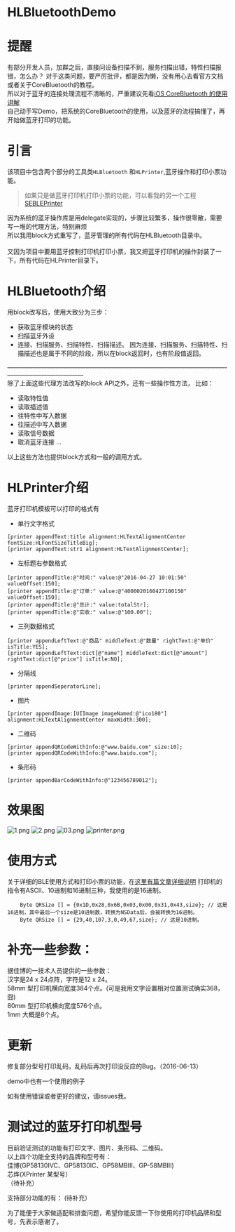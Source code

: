 # HLBluetoothDemo

# 提醒
有部分开发人员，加群之后，直接问设备扫描不到，服务扫描出错，特性扫描报错，怎么办？
对于这类问题，要严厉批评，都是因为懒，没有用心去看官方文档或者关于CoreBluetooth的教程。<br>
所以对于蓝牙的连接处理流程不清晰的，严重建议先看[iOS CoreBluetooth 的使用讲解](http://www.jianshu.com/p/1f479b6ab6df)<br>
自己动手写Demo，把系统的CoreBluetooth的使用，以及蓝牙的流程搞懂了，再开始做蓝牙打印的功能。

# 引言
该项目中包含两个部分的工具类`HLBluetooth` 和`HLPrinter`,蓝牙操作和打印小票功能。<br>

> 如果只是做蓝牙打印机打印小票的功能，可以看我的另一个工程[SEBLEPrinter](https://github.com/Halley-Wong/SEBLEPrinter)

因为系统的蓝牙操作库是用delegate实现的，步骤比较繁多，操作很零散，需要写一堆的代理方法，特别麻烦 <br>
所以我用block方式重写了，蓝牙管理的所有代码在HLBluetooth目录中。<br>
<br>
又因为项目中要用蓝牙控制打印机打印小票，我又把蓝牙打印机的操作封装了一下，所有代码在HLPrinter目录下。<br>

# HLBluetooth介绍
用block改写后，使用大致分为三步：
* 获取蓝牙模块的状态
* 扫描蓝牙外设
* 连接、扫描服务、扫描特性、扫描描述。
因为连接、扫描服务、扫描特性、扫描描述也是属于不同的阶段，所以在block返回时，也有阶段值返回。<br>

~~---------------------------------------------------------------------------------------------------------~~<br>
除了上面这些代理方法改写的block API之外，还有一些操作性方法，
比如：
* 读取特性值
* 读取描述值
* 往特性中写入数据
* 往描述中写入数据
* 读取信号数据
* 取消蓝牙连接
...

以上这些方法也提供block方式和一般的调用方式。<br>
# HLPrinter介绍
蓝牙打印机模板可以打印的格式有
* 单行文字格式
```
[printer appendText:title alignment:HLTextAlignmentCenter fontSize:HLFontSizeTitleBig];
[printer appendText:str1 alignment:HLTextAlignmentCenter];
 ```

* 左标题右参数格式
```
[printer appendTitle:@"时间:" value:@"2016-04-27 10:01:50" valueOffset:150];
[printer appendTitle:@"订单:" value:@"4000020160427100150" valueOffset:150];
[printer appendTitle:@"总计:" value:totalStr];
[printer appendTitle:@"实收:" value:@"100.00"];
```

* 三列数据格式
```
[printer appendLeftText:@"商品" middleText:@"数量" rightText:@"单价" isTitle:YES];
[printer appendLeftText:dict[@"name"] middleText:dict[@"amount"] rightText:dict[@"price"] isTitle:NO];
```

* 分隔线
```
[printer appendSeperatorLine];
```

* 图片
```
[printer appendImage:[UIImage imageNamed:@"ico180"] alignment:HLTextAlignmentCenter maxWidth:300];
```

* 二维码
```
[printer appendQRCodeWithInfo:@"www.baidu.com" size:10];
[printer appendQRCodeWithInfo:@"www.baidu.com"];
```

* 条形码
```
[printer appendBarCodeWithInfo:@"123456789012"];
```

# 效果图

![1.png](https://github.com/Halley-Wong/HLBluetoothDemo/blob/master/HLBluetoothDemo/images/1.png) ![2.png](https://github.com/Halley-Wong/HLBluetoothDemo/blob/master/HLBluetoothDemo/images/2.png)
![03.png](https://github.com/Halley-Wong/HLBluetoothDemo/blob/master/HLBluetoothDemo/images/03.png)
![printer.png](https://github.com/Halley-Wong/HLBluetoothDemo/blob/master/HLBluetoothDemo/images/printer.png)

# 使用方式
关于详细的BLE使用方式和打印小票的功能，在[这里有篇文章详细说明](http://www.jianshu.com/p/90cc08d11b5a)
打印机的指令有ASCII、10进制和16进制三种，我使用的是16进制。
```
    Byte QRSize [] = {0x1D,0x28,0x6B,0x03,0x00,0x31,0x43,size}; // 这是16进制，其中最后一个size是10进制数，转换为NSData后，会被转换为16进制。
    Byte QRSize [] = {29,40,107,3,0,49,67,size}; // 这是10进制。
```
# 补充一些参数：

>
据佳博的一技术人员提供的一些参数：<br>
汉字是24 x 24点阵，字符是12 x 24。<br>
58mm 型打印机横向宽度384个点。(可是我用文字设置相对位置测试确实368，囧)<br>
80mm 型打印机横向宽度576个点。<br>
1mm 大概是8个点。<br>

# 更新

修复部分型号打印乱码，乱码后再次打印没反应的Bug。（2016-06-13） 


demo中也有一个使用的例子<br>

如有使用错误或者更好的建议，请issues我。

# 测试过的蓝牙打印机型号

目前验证测试的功能有打印文字、图片、条形码、二维码。<br>
以上四个功能全支持的品牌和型号有：<br>
佳博(GP58130IVC、GP58130IC、GP58MBIII、GP-58MBIII)<br>
芯烨(XPrinter 某型号）<br>
（待补充）

支持部分功能的有：
(待补充）

为了能便于大家做适配和排查问题，希望你能反馈一下你使用的打印机品牌和型号，先表示感谢了。
